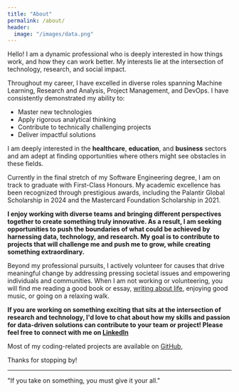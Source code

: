 ```yaml
---
title: "About"
permalink: /about/
header:
  image: "/images/data.png"
---
```


Hello! I am a dynamic professional who is deeply interested in how things work, and how they can work better. My interests lie at the intersection of technology, research, and social impact.

Throughout my career, I have excelled in diverse roles spanning Machine Learning, Research and Analysis, Project Management, and DevOps. I have consistently demonstrated my ability to:

- Master new technologies
- Apply rigorous analytical thinking
- Contribute to technically challenging projects
- Deliver impactful solutions

I am deeply interested in the **healthcare**, **education**, and **business** sectors and am adept at finding opportunities where others might see obstacles in these fields.

Currently in the final stretch of my Software Engineering degree, I am on track to graduate with First-Class Honours. My academic excellence has been recognized through prestigious awards, including the Palantir Global Scholarship in 2024 and the Mastercard Foundation Scholarship in 2021.

**I enjoy working with diverse teams and bringing different perspectives together to create something truly innovative. As a result, I am seeking opportunities to push the boundaries of what could be achieved by harnessing data, technology, and research. My goal is to contribute to projects that will challenge me and push me to grow, while creating something extraordinary.**



Beyond my professional pursuits, I actively volunteer for causes that drive meaningful change by addressing pressing societal issues and empowering individuals and communities. When I am not working or volunteering, you will find me reading a good book or essay, [writing about life](https://journeylessons.substack.com/), enjoying good music, or going on a relaxing walk.

**If you are working on something exciting that sits at the intersection of research and technology, I'd love to chat about how my skills and passion for data-driven solutions can contribute to your team or project! Please feel free to connect with me on [LinkedIn](https://www.linkedin.com/in/cumi-oyemike/)**



Most of my coding-related projects are available on [GitHub](https://github.com/CtripleU),


Thanks for stopping by!

---

"If you take on something, you must give it your all."

